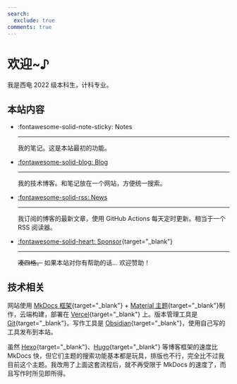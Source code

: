 ```yaml
---
search:
  exclude: true
comments: true
---
```


# 欢迎~♪

我是西电 2022 级本科生，计科专业。

## 本站内容

<div class="grid cards" markdown>

- :fontawesome-solid-note-sticky: Notes

    ---

    我的笔记。这是本站最初的功能。

- [:fontawesome-solid-blog: Blog](blog/index.md)

    ---

    我的技术博客。和笔记放在一个网站，方便统一搜索。

- [:fontawesome-solid-rss: News](news/index.md)

    ---

    我订阅的博客的最新文章，使用 GitHub Actions 每天定时更新。相当于一个 RSS 阅读器。

- [:fontawesome-solid-heart: Sponsor](https://stalomeow.com/#coffee){target="_blank"}

    ---

    <del>凑四格。</del> 如果本站对你有帮助的话... 欢迎赞助！

</div>

## 技术相关

网站使用 [MkDocs 框架](https://www.mkdocs.org/){target="_blank"} + [Material 主题](https://squidfunk.github.io/mkdocs-material/){target="_blank"}制作，云端构建，部署在 [Vercel](https://vercel.com/){target="_blank"} 上。版本管理工具是 [Git](https://git-scm.com/){target="_blank"}。写作工具是 [Obsidian](https://obsidian.md/){target="_blank"}，使用自己写的工具发布到本站。

虽然 [Hexo](https://hexo.io/zh-cn/){target="_blank"}、[Hugo](https://gohugo.io/){target="_blank"} 等博客框架的速度比 MkDocs 快，但它们主题的搜索功能基本都是玩具，排版也不行，完全比不过我目前这个主题。我改用了上面这套流程后，就不再受限于 MkDocs 的速度了，而且写作时所见即所得。
